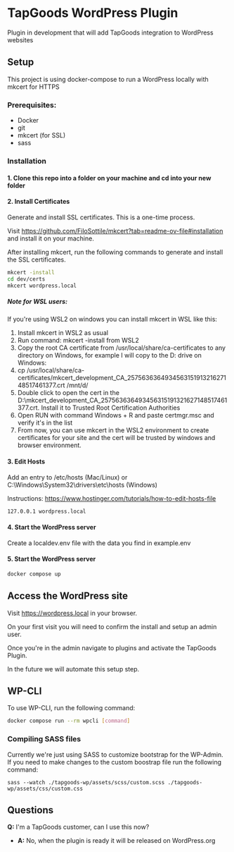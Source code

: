 # TapGoods WordPress Plugin

Plugin in development that will add TapGoods integration to WordPress websites

## Setup

This project is using docker-compose to run a WordPress locally with mkcert for HTTPS

### Prerequisites:
- Docker
- git
- mkcert (for SSL)
- sass 

### Installation
#### 1. Clone this repo into a folder on your machine and cd into your new folder

#### 2. Install Certificates

Generate and install SSL certificates. This is a one-time process.

Visit https://github.com/FiloSottile/mkcert?tab=readme-ov-file#installation and install it on your machine.

After installing mkcert, run the following commands to generate and install the SSL certificates.

```bash
mkcert -install
cd dev/certs
mkcert wordpress.local
```

##### Note for WSL users:

If you're using WSL2 on windows you can install mkcert in WSL like this:
1. Install mkcert in WSL2 as usual
1. Run command: mkcert -install from WSL2
1. Copy the root CA certificate from /usr/local/share/ca-certificates to any directory on Windows, for example I will copy to the D: drive on Windows:
1. cp /usr/local/share/ca-certificates/mkcert_development_CA_257563636493456315191321627148517461377.crt /mnt/d/
1. Double click to open the cert in the D:\mkcert_development_CA_257563636493456315191321627148517461377.crt. Install it to Trusted Root Certification Authorities
1. Open RUN with command Windows + R and paste certmgr.msc and verify it's in the list
1. From now, you can use mkcert in the WSL2 environment to create certificates for your site and the cert will be trusted by windows and browser environment.

#### 3. Edit Hosts

 Add an entry to /etc/hosts (Mac/Linux) or C:\Windows\System32\drivers\etc\hosts (Windows)

Instructions: https://www.hostinger.com/tutorials/how-to-edit-hosts-file

```bash
127.0.0.1 wordpress.local
```

#### 4. Start the WordPress server

Create a localdev.env file with the data you find in example.env

#### 5. Start the WordPress server

```bash
docker compose up
```

## Access the WordPress site

Visit https://wordpress.local in your browser.

On your first visit you will need to confirm the install and setup an admin user.

Once you're in the admin navigate to plugins and activate the TapGoods Plugin.

In the future we will automate this setup step.

## WP-CLI

To use WP-CLI, run the following command:

```bash
docker compose run --rm wpcli [command]
```

### Compiling SASS files

Currently we're just using SASS to customize bootstrap for the WP-Admin. If you need to make changes to the custom boostrap file run the following command:
```
sass --watch ./tapgoods-wp/assets/scss/custom.scss ./tapgoods-wp/assets/css/custom.css
```
## Questions

**Q:** I'm a TapGoods customer, can I use this now?
- **A:** No, when the plugin is ready it will be released on WordPress.org


